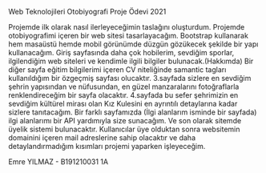 Web Teknolojileri Otobiyografi Proje Ödevi 2021 

  Projemde ilk olarak nasıl ilerleyeceğimin taslağını oluşturdum. 
  Projemde otobiyografimi içeren bir web sitesi tasarlayacağım. Bootstrap kullanarak 
hem masaüstü hemde mobil görünümde düzgün gözükecek şekilde bir yapı kullanacağım. 
  Giriş sayfasında daha çok hobilerim, sevdiğim sporlar, ilgilendiğim web siteleri 
ve kendimle ilgili bilgiler bulunacak.(Hakkımda)
  Bir diğer sayfa eğitim bilgilerimi içeren CV niteliğinde samantic tagları 
kullanıldığım bir özgeçmiş sayfası olucaktır.
  3.sayfada sizlere en sevdiğim şehrin yapısından ve nüfusundan, en güzel manzaralarını
fotoğraflarla renklendireceğim bir sayfa olacaktır.
  4.sayfada bu sefer şehrimizin en sevdiğim kültürel mirası olan Kız Kulesini 
en ayrıntılı detaylarına kadar sizlere tanıtacağım.
  Bir farklı sayfamızda (İlgi alanlarım isminde bir sayfada) ilgi alanlarımı 
bir API yardımıyla size sunacağım.
  Ve son olarak sitemde üyelik sistemi bulunacaktır. Kullanıcılar üye olduktan 
sonra websitemin domainini içeren mail adreslerine sahip olacaktır ve daha 
detaylandırmadığım kısımları projemi yaparken işleyeceğim.

Emre YILMAZ - B191210031 1A